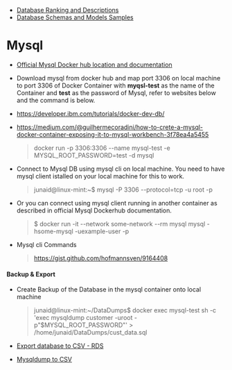 * [Database Ranking and Descriptions](https://db-engines.com/en/ranking) 
* [Database Schemas and Models Samples](http://www.databaseanswers.org/data_models/)
# Mysql 
* [Official Mysql Docker hub location and documentation](https://hub.docker.com/_/mysql/)

* Download mysql from docker hub and map port 3306 on local machine to port 3306 of Docker Container with **myqsl-test** as the name of the Container and **test** as the password of Mysql, refer to websites below and the command is below.
* https://developer.ibm.com/tutorials/docker-dev-db/
* https://medium.com/@guilhermecoradini/how-to-crete-a-mysql-docker-container-exposing-it-to-mysql-workbench-3f78ea4a5455
  > docker run -p 3306:3306 --name mysql-test -e MYSQL_ROOT_PASSWORD=test -d mysql
* Connect to Mysql DB using mysql cli on local machine. You need to have mysql client istalled on your local machine for this to work.
  > junaid@linux-mint:~$ mysql -P 3306 --protocol=tcp -u root -p
* Or you can connect using mysql client running in another container as described in official Mysql Dockerhub documentation.
  > $ docker run -it --network some-network --rm mysql mysql -hsome-mysql -uexample-user -p
  
* Mysql cli Commands
  > https://gist.github.com/hofmannsven/9164408

#### Backup & Export

* Create Backup of the Database in the mysql container onto local machine
  > junaid@linux-mint:~/DataDumps$ docker exec mysql-test sh -c 'exec mysqldump customer -uroot -p"$MYSQL_ROOT_PASSWORD"' > /home/junaid/DataDumps/cust_data.sql
  
* [Export database to CSV - RDS](https://forums.aws.amazon.com/thread.jspa?threadID=41443)
* [Mysqldump to CSV](https://stackoverflow.com/questions/21253704/how-to-save-mysql-query-output-to-excel-or-txt-file)
